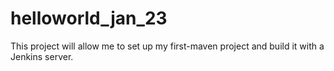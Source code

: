 # helloworld_jan_23
This project will allow me to set up my first-maven project and build it with a Jenkins server.
